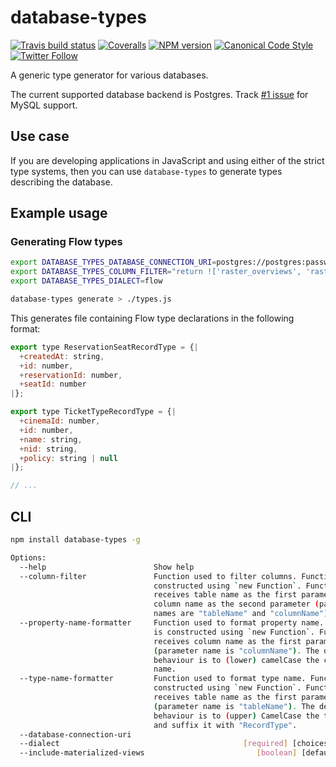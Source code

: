 # database-types

[![Travis build status](http://img.shields.io/travis/gajus/database-types/master.svg?style=flat-square)](https://travis-ci.org/gajus/database-types)
[![Coveralls](https://img.shields.io/coveralls/gajus/database-types.svg?style=flat-square)](https://coveralls.io/github/gajus/database-types)
[![NPM version](http://img.shields.io/npm/v/database-types.svg?style=flat-square)](https://www.npmjs.org/package/database-types)
[![Canonical Code Style](https://img.shields.io/badge/code%20style-canonical-blue.svg?style=flat-square)](https://github.com/gajus/canonical)
[![Twitter Follow](https://img.shields.io/twitter/follow/kuizinas.svg?style=social&label=Follow)](https://twitter.com/kuizinas)

A generic type generator for various databases.

The current supported database backend is Postgres. Track [#1 issue](https://github.com/gajus/database-types/issues/1) for MySQL support.

## Use case

If you are developing applications in JavaScript and using either of the strict type systems, then you can use `database-types` to generate types describing the database.

## Example usage

### Generating Flow types

```bash
export DATABASE_TYPES_DATABASE_CONNECTION_URI=postgres://postgres:password@127.0.0.1/test
export DATABASE_TYPES_COLUMN_FILTER="return !['raster_overviews', 'raster_columns', 'geometry_columns', 'geography_columns', 'spatial_ref_sys'].includes(tableName)"
export DATABASE_TYPES_DIALECT=flow

database-types generate > ./types.js

```

This generates file containing Flow type declarations in the following format:

```js
export type ReservationSeatRecordType = {|
  +createdAt: string,
  +id: number,
  +reservationId: number,
  +seatId: number
|};

export type TicketTypeRecordType = {|
  +cinemaId: number,
  +id: number,
  +name: string,
  +nid: string,
  +policy: string | null
|};

// ...

```

## CLI

```bash
npm install database-types -g

Options:
  --help                        Show help                              [boolean]
  --column-filter               Function used to filter columns. Function is
                                constructed using `new Function`. Function
                                receives table name as the first parameter and
                                column name as the second parameter (parameter
                                names are "tableName" and "columnName").[string]
  --property-name-formatter     Function used to format property name. Function
                                is constructed using `new Function`. Function
                                receives column name as the first parameter
                                (parameter name is "columnName"). The default
                                behaviour is to (lower) camelCase the column
                                name.                                   [string]
  --type-name-formatter         Function used to format type name. Function is
                                constructed using `new Function`. Function
                                receives table name as the first parameter
                                (parameter name is "tableName"). The default
                                behaviour is to (upper) CamelCase the table name
                                and suffix it with "RecordType".        [string]
  --database-connection-uri                                           [required]
  --dialect                                         [required] [choices: "flow"]
  --include-materialized-views                         [boolean] [default: true]

```
